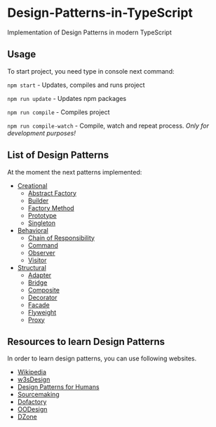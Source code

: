 # Design-Patterns-in-TypeScript
Implementation of Design Patterns in modern TypeScript

## Usage
To start project, you need type in console next command: 

`npm start` - Updates, compiles and runs project

`npm run update` - Updates npm packages

`npm run compile` - Compiles project

`npm run compile-watch` - Compile, watch and repeat process. _Only for development purposes!_

## List of Design Patterns

At the moment the next patterns implemented:

* [Creational](https://en.wikipedia.org/wiki/Creational_pattern)
    * [Abstract Factory](https://en.wikipedia.org/wiki/Abstract_factory_pattern)
    * [Builder](https://en.wikipedia.org/wiki/Builder_pattern)
    * [Factory Method](https://en.wikipedia.org/wiki/Factory_method_pattern)
    * [Prototype](https://en.wikipedia.org/wiki/Prototype_pattern)
    * [Singleton](https://en.wikipedia.org/wiki/Singleton_pattern)
* [Behavioral](https://en.wikipedia.org/wiki/Behavioral_pattern)
    * [Chain of Responsibility](https://en.wikipedia.org/wiki/Chain-of-responsibility_pattern)
    * [Command](https://en.wikipedia.org/wiki/Command_pattern)
    * [Observer](https://en.wikipedia.org/wiki/Observer_pattern)
    * [Visitor](https://en.wikipedia.org/wiki/Visitor_pattern)
* [Structural](https://en.wikipedia.org/wiki/Structural_pattern)
    * [Adapter](https://en.wikipedia.org/wiki/Adapter_pattern)
    * [Bridge](https://en.wikipedia.org/wiki/Bridge_pattern)
    * [Composite](https://en.wikipedia.org/wiki/Composite_pattern)
    * [Decorator](https://en.wikipedia.org/wiki/Decorator_pattern)
    * [Facade](https://en.wikipedia.org/wiki/Facade_pattern)
    * [Flyweight](https://en.wikipedia.org/wiki/Flyweight_pattern)
    * [Proxy](https://en.wikipedia.org/wiki/Proxy_pattern)
    
## Resources to learn Design Patterns

In order to learn design patterns, you can use following websites.
* [Wikipedia](https://en.wikipedia.org/wiki/Design_Patterns)
* [w3sDesign](http://w3sdesign.com/index0100.php)
* [Design Patterns for Humans](https://github.com/kamranahmedse/design-patterns-for-humans)
* [Sourcemaking](https://sourcemaking.com/design_patterns)
* [Dofactory](http://www.dofactory.com/net/design-patterns)
* [OODesign](http://www.oodesign.com/)
* [DZone](https://dzone.com/refcardz/design-patterns)

